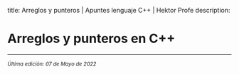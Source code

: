title: Arreglos y punteros | Apuntes lenguaje C++ | Hektor Profe
description: 

# Arreglos y punteros en C++


___
<small class="edited"><i>Última edición: 07 de Mayo de 2022</i></small>
